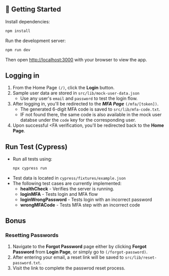 

## 🚀 Getting Started

Install dependencies:

```bash
npm install
```

Run the development server:
```bash
npm run dev
```

Then open [http://localhost:3000](http://localhost:3000) with your browser to view the app.

## Logging in

1. From the Home Page `(/)`, click the **Login** button.
2. Sample user data are stored in `src/lib/mock-user-data.json`
    * Use any user's `email` and `password` to test the login flow.
3. After logging in, you'll be redirected to the ***MFA Page*** `(/mfa/[token])`.
   * The generated 6-digit MFA code is saved to `src/lib/mfa-code.txt`.
   * IF not found there, the same code is also available in the mock user databse under the `code` key for the corresponding user.
4. Upon successful <FA verification, you'll be redirected back to the **Home Page**.


## Run Test (Cypress)

* Run all tests using:
  ``` bash
  npx cypress run
    ```
* Test data is located in `cypress/fixtures/example.json`
* The following test cases are currently implemented:
  * **healthCheck** - Verifies the server is running.
  * **loginMFA** - Tests login and MFA flow
  * **loginWrongPassword** - Tests login with an incorrect password
  * **wrongMFACode** - Tests MFA step with an incorrect code

## Bonus
### Resetting Passwords

1. Navigate to the **Forgot Password** page either by clicking **Forgot Password** from **Login Page**, or simply go to `(/forgot-password)`.
2. After entering your email, a reset link will be saved to `src/lib/reset-password.txt`.
3. Visit the link to complete the passwrod reset process.
